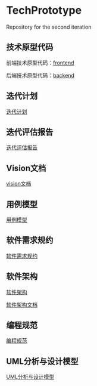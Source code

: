 # TechPrototype
Repository for the second iteration



## 技术原型代码

前端技术原型代码：[frontend](https://github.com/SJTU2020AutumnProj/frontend)

后端技术原型代码：[backend](https://github.com/SJTU2020AutumnProj/backend)



## 迭代计划

[迭代计划](迭代计划.md)



## 迭代评估报告

[迭代评估报告](迭代评估报告.md)



## Vision文档

[vision文档](vision文档.docx)



## 用例模型

[用例模型](用例模型)



## 软件需求规约

[软件需求规约](软件需求规约.docx)



## 软件架构

[软件架构](软件架构)

[软件架构文档](软件架构/软件架构文档.md)



## 编程规范

[编程规范](编程规范.md)



## UML分析与设计模型

[UML分析与设计模型](UML分析与设计模型)